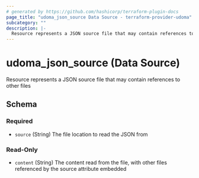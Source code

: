 ```yaml
---
# generated by https://github.com/hashicorp/terraform-plugin-docs
page_title: "udoma_json_source Data Source - terraform-provider-udoma"
subcategory: ""
description: |-
  Resource represents a JSON source file that may contain references to other files
---
```


# udoma_json_source (Data Source)

Resource represents a JSON source file that may contain references to other files



<!-- schema generated by tfplugindocs -->
## Schema

### Required

- `source` (String) The file location to read the JSON from

### Read-Only

- `content` (String) The content read from the file, with other files referenced by the source attribute embedded
